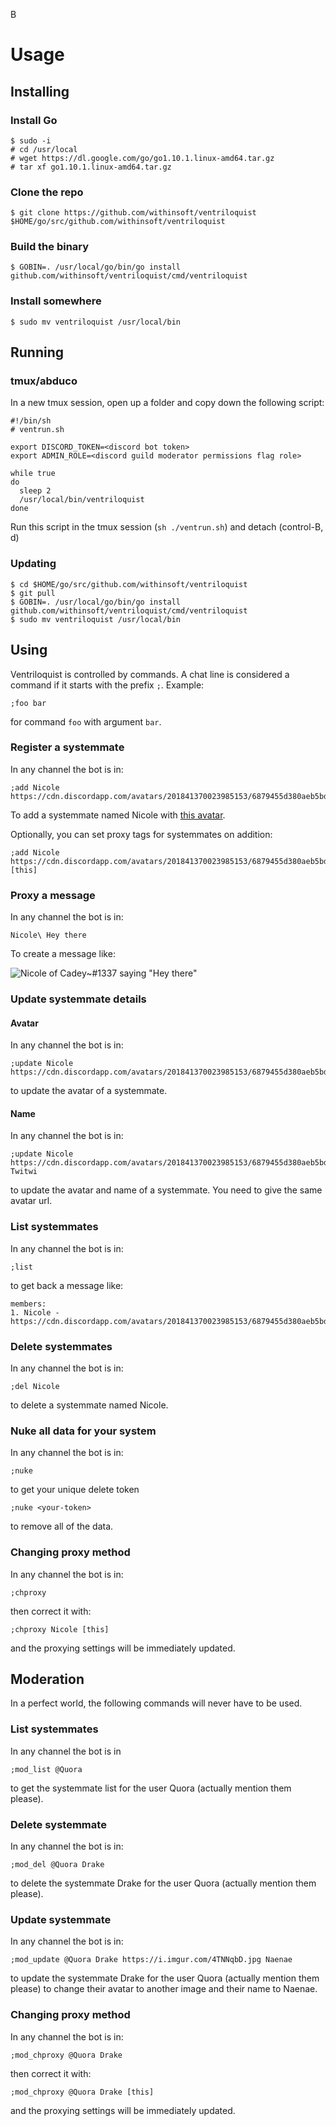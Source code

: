 B
# Usage

## Installing

### Install Go

```console
$ sudo -i
# cd /usr/local
# wget https://dl.google.com/go/go1.10.1.linux-amd64.tar.gz
# tar xf go1.10.1.linux-amd64.tar.gz
```

### Clone the repo

```console
$ git clone https://github.com/withinsoft/ventriloquist $HOME/go/src/github.com/withinsoft/ventriloquist
```

### Build the binary

```console
$ GOBIN=. /usr/local/go/bin/go install github.com/withinsoft/ventriloquist/cmd/ventriloquist
```

### Install somewhere

```console
$ sudo mv ventriloquist /usr/local/bin
```

## Running

### tmux/abduco

In a new tmux session, open up a folder and copy down the following script:

```shell
#!/bin/sh
# ventrun.sh

export DISCORD_TOKEN=<discord bot token>
export ADMIN_ROLE=<discord guild moderator permissions flag role>

while true
do
  sleep 2
  /usr/local/bin/ventriloquist
done
```

Run this script in the tmux session (`sh ./ventrun.sh`) and detach (control-B, d)

### Updating

```console
$ cd $HOME/go/src/github.com/withinsoft/ventriloquist
$ git pull
$ GOBIN=. /usr/local/go/bin/go install github.com/withinsoft/ventriloquist/cmd/ventriloquist
$ sudo mv ventriloquist /usr/local/bin
```

## Using

Ventriloquist is controlled by commands. A chat line is considered a command if it starts with the prefix `;`. Example:

```
;foo bar
```

for command `foo` with argument `bar`.

### Register a systemmate

In any channel the bot is in:

```
;add Nicole https://cdn.discordapp.com/avatars/201841370023985153/6879455d380aeb5bd9ee87c02f873e99.png
```

To add a systemmate named Nicole with [this avatar](https://cdn.discordapp.com/avatars/201841370023985153/6879455d380aeb5bd9ee87c02f873e99.png).

Optionally, you can set proxy tags for systemmates on addition:

```
;add Nicole https://cdn.discordapp.com/avatars/201841370023985153/6879455d380aeb5bd9ee87c02f873e99.png [this]
```

### Proxy a message

In any channel the bot is in:

```
Nicole\ Hey there
```

To create a message like:

![Nicole of Cadey~#1337 saying "Hey there"](https://i.imgur.com/5YeMdHg.png)

### Update systemmate details

#### Avatar

In any channel the bot is in:

```
;update Nicole https://cdn.discordapp.com/avatars/201841370023985153/6879455d380aeb5bd9ee87c02f873e99.png
```

to update the avatar of a systemmate.

#### Name

In any channel the bot is in:

```
;update Nicole https://cdn.discordapp.com/avatars/201841370023985153/6879455d380aeb5bd9ee87c02f873e99.png Twitwi
```

to update the avatar and name of a systemmate. You need to give the same avatar url.

### List systemmates

In any channel the bot is in:

```
;list
```

to get back a message like:

```
members:
1. Nicole - https://cdn.discordapp.com/avatars/201841370023985153/6879455d380aeb5bd9ee87c02f873e99.png
```

### Delete systemmates

In any channel the bot is in:

```
;del Nicole
```

to delete a systemmate named Nicole.

### Nuke all data for your system

In any channel the bot is in:

```
;nuke
```

to get your unique delete token

```
;nuke <your-token>
```

to remove all of the data.

### Changing proxy method

In any channel the bot is in:

```
;chproxy
```

then correct it with:

```
;chproxy Nicole [this]
```

and the proxying settings will be immediately updated.

## Moderation

In a perfect world, the following commands will never have to be used.

### List systemmates

In any channel the bot is in

```
;mod_list @Quora
```

to get the systemmate list for the user Quora (actually mention them please).

### Delete systemmate

In any channel the bot is in:

```
;mod_del @Quora Drake
```

to delete the systemmate Drake for the user Quora (actually mention them please).

### Update systemmate

In any channel the bot is in:

```
;mod_update @Quora Drake https://i.imgur.com/4TNNqbD.jpg Naenae
```

to update the systemmate Drake for the user Quora (actually mention them please) to change their avatar to another image and their name to Naenae.

### Changing proxy method

In any channel the bot is in:

```
;mod_chproxy @Quora Drake
```

then correct it with:

```
;mod_chproxy @Quora Drake [this]
```

and the proxying settings will be immediately updated.

